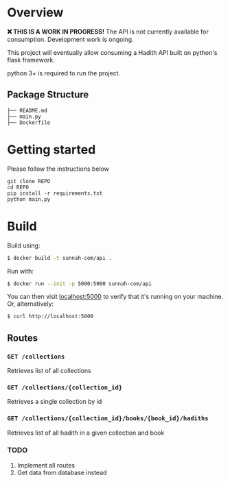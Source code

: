 # Overview

**❌ THIS IS A WORK IN PROGRESS!** The API is not currently available for consumption. Development work is ongoing.

This project will eventually allow consuming a Hadith API built on python's flask framework.

python 3+ is required to run the project.

## Package Structure
```
├── README.md
├── main.py
├── Dockerfile
```

# Getting started

Please follow the instructions below

```
git clone REPO
cd REPO
pip install -r requirements.txt
python main.py
```

# Build 

Build using:

```bash
$ docker build -t sunnah-com/api .
```
Run with:

```bash
$ docker run --init -p 5000:5000 sunnah-com/api
```
You can then visit [localhost:5000](http://localhost:5000) to verify that it's running on your machine. Or, alternatively:

```bash
$ curl http://localhost:5000
```

## Routes
### `GET /collections`
Retrieves list of all collections

### `GET /collections/{collection_id}`
Retrieves a single collection by id

### `GET /collections/{collection_id}/books/{book_id}/hadiths`
Retrieves list of all hadith in a given collection and book

### TODO

1. Implement all routes
2. Get data from database instead
